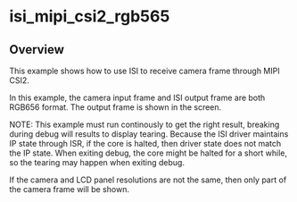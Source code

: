 # isi_mipi_csi2_rgb565

## Overview
This example shows how to use ISI to receive camera frame through MIPI CSI2.

In this example, the camera input frame and ISI output frame are both RGB656
format. The output frame is shown in the screen.

NOTE:
This example must run continously to get the right result, breaking during debug
will results to display tearing. Because the ISI driver maintains IP state through
ISR, if the core is halted, then driver state does not match the IP state. When
exiting debug, the core might be halted for a short while, so the tearing may
happen when exiting debug.

If the camera and LCD panel resolutions are not the same, then only part of the
camera frame will be shown.
